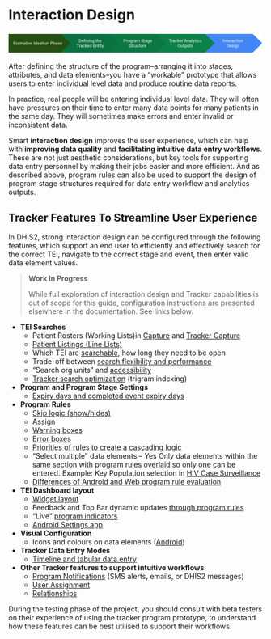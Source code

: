# Interaction Design 



![](resources/images/image30.png "Step5")


After defining the structure of the program–arranging it into stages, attributes, and data elements–you have a “workable” prototype that allows users to enter individual level data and produce routine data reports.

In practice, real people will be entering individual level data. They will often have pressures on their time to enter many data points for many patients in the same day. They will sometimes make errors and enter invalid or inconsistent data.

Smart **interaction design** improves the user experience, which can help with **improving data quality** and **facilitating intuitive data entry workflows**. These are not just aesthetic considerations, but key tools for supporting data entry personnel by making their jobs easier and more efficient. And as described above, program rules can also be used to support the design of program stage structures required for data entry workflow and analytics outputs.


## Tracker Features To Streamline User Experience

In DHIS2, strong interaction design can be configured through the following features, which support an end user to efficiently and effectively search for the correct TEI, navigate to the correct stage and event, then enter valid data element values.


> **Work In Progress**
>
> While full exploration of interaction design and Tracker capabilities is out of scope for this guide, configuration instructions are presented elsewhere in the documentation. See links below.


* **TEI Searches**
    * Patient Rosters (Working Lists)in [Capture](#capture_views) and [Tracker Capture](#webapi_tracker_api)
    * [Patient Listings  (Line Lists)](#using-the-line-listing-app)
    * Which TEI are [searchable](#configure_search), how long they need to be open
    * Trade-off between [search flexibility and performance](https://www.duo.uio.no/bitstream/handle/10852/91269/Ameen_MasterThesis_Final_14_11_2021.pdf?sequence=1&isAllowed=y)
    * “Search org units” and [accessibility](#configure-search-organisation-units-for-a-user)
    * [Tracker search optimization](#scheduling_tracker_search_optimization) (trigram indexing)
* **Program and Program Stage Settings**
    * [Expiry days and completed event expiry days](https://community.dhis2.org/t/could-block-last-three-month-for-event-capture-and-event-tracker/37465/2)
* **Program Rules**
    * [Skip logic (show/hides)](https://community.dhis2.org/t/programa-rules-hide-or-disable-a-data-element/48751/2)
    * [Assign](https://community.dhis2.org/t/problem-with-program-rule-action/49958)
    * [Warning boxes](https://community.dhis2.org/t/how-to-automate-patient-tracking/42304/3)
    * [Error boxes](https://community.dhis2.org/t/any-possibility-to-limit-a-repeatable-program-stage/42213/4)
    * [Priorities of rules to create a cascading logic](https://community.dhis2.org/t/program-rule-for-age-value-type/5002/2)
    * “Select multiple” data elements  –  Yes Only data elements within the same section with program rules overlaid so only one can be entered. Example: Key Population selection in [HIV Case Surveillance](https://docs.dhis2.org/en/topics/metadata/hiv/hiv-case-surveillance/design.html#stages)
    * [Differences of Android and Web program rule evaluation](#capture_app_pr)
* **TEI Dashboard layout**
    * [Widget layout](#widget-descriptions)
    * Feedback and Top Bar dynamic updates [through program rules](#program_rule_examples)
    * “Live” [program indicators](https://community.dhis2.org/t/how-to-create-and-view-indicators-for-a-tracked-entity-instance/51141)
    * [Android Settings app](#capture_app_android_settings_webapp)
* **Visual Configuration**
    * Icons and colours on data elements ([Android](#capture_app_visual))
* **Tracker Data Entry Modes**
    * [Timeline and tabular data entry](#widgets-for-data-entry)
* **Other Tracker features to support intuitive workflows**
	* [Program Notifications](#create-a-program-stage-notification) (SMS alerts, emails, or DHIS2 messages)
	* [User Assignment](#capture_user_assignment)
	* [Relationships](#relationship_model)

During the testing phase of the project, you should consult with beta testers on their experience of using the tracker program prototype, to understand  how these features can be best utilised to support their workflows. 
